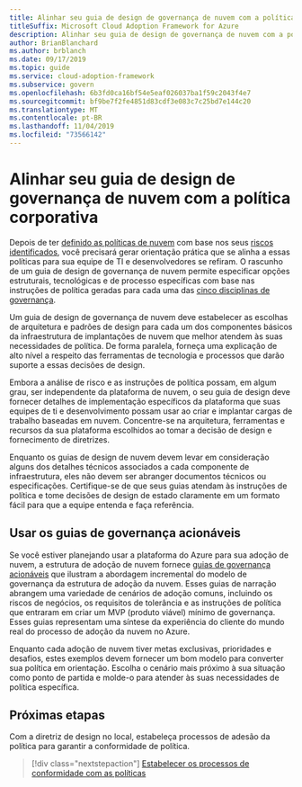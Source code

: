 ```yaml
---
title: Alinhar seu guia de design de governança de nuvem com a política corporativa
titleSuffix: Microsoft Cloud Adoption Framework for Azure
description: Alinhar seu guia de design de governança de nuvem com a política corporativa
author: BrianBlanchard
ms.author: brblanch
ms.date: 09/17/2019
ms.topic: guide
ms.service: cloud-adoption-framework
ms.subservice: govern
ms.openlocfilehash: 6b3fd0ca16bf54e5eaf026037ba1f59c2043f4e7
ms.sourcegitcommit: bf9be7f2fe4851d83cdf3e083c7c25bd7e144c20
ms.translationtype: MT
ms.contentlocale: pt-BR
ms.lasthandoff: 11/04/2019
ms.locfileid: "73566142"
---
```

# <a name="align-your-cloud-governance-design-guide-with-corporate-policy"></a>Alinhar seu guia de design de governança de nuvem com a política corporativa

Depois de ter [definido as políticas de nuvem](./policy-definition.md) com base nos seus [riscos identificados](./business-risk.md), você precisará gerar orientação prática que se alinha a essas políticas para sua equipe de TI e desenvolvedores se refiram. O rascunho de um guia de design de governança de nuvem permite especificar opções estruturais, tecnológicas e de processo específicas com base nas instruções de política geradas para cada uma das [cinco disciplinas de governança](../governance-disciplines.md).

Um guia de design de governança de nuvem deve estabelecer as escolhas de arquitetura e padrões de design para cada um dos componentes básicos da infraestrutura de implantações de nuvem que melhor atendem às suas necessidades de política. De forma paralela, forneça uma explicação de alto nível a respeito das ferramentas de tecnologia e processos que darão suporte a essas decisões de design.

Embora a análise de risco e as instruções de política possam, em algum grau, ser independente da plataforma de nuvem, o seu guia de design deve fornecer detalhes de implementação específicos da plataforma que suas equipes de ti e desenvolvimento possam usar ao criar e implantar cargas de trabalho baseadas em nuvem. Concentre-se na arquitetura, ferramentas e recursos da sua plataforma escolhidos ao tomar a decisão de design e fornecimento de diretrizes.

Enquanto os guias de design de nuvem devem levar em consideração alguns dos detalhes técnicos associados a cada componente de infraestrutura, eles não devem ser abranger documentos técnicos ou especificações. Certifique-se de que seus guias atendam às instruções de política e tome decisões de design de estado claramente em um formato fácil para que a equipe entenda e faça referência.

<!-- markdownlint-enable MD033 -->

## <a name="use-the-actionable-governance-guides"></a>Usar os guias de governança acionáveis

Se você estiver planejando usar a plataforma do Azure para sua adoção de nuvem, a estrutura de adoção de nuvem fornece [guias de governança acionáveis](../guides/index.md) que ilustram a abordagem incremental do modelo de governança da estrutura de adoção da nuvem. Esses guias de narração abrangem uma variedade de cenários de adoção comuns, incluindo os riscos de negócios, os requisitos de tolerância e as instruções de política que entraram em criar um MVP (produto viável) mínimo de governança. Esses guias representam uma síntese da experiência do cliente do mundo real do processo de adoção da nuvem no Azure.

Enquanto cada adoção de nuvem tiver metas exclusivas, prioridades e desafios, estes exemplos devem fornecer um bom modelo para converter sua política em orientação. Escolha o cenário mais próximo à sua situação como ponto de partida e molde-o para atender às suas necessidades de política específica.

## <a name="next-steps"></a>Próximas etapas

Com a diretriz de design no local, estabeleça processos de adesão da política para garantir a conformidade de política.

> [!div class="nextstepaction"]
> [Estabelecer os processos de conformidade com as políticas](./processes.md)
